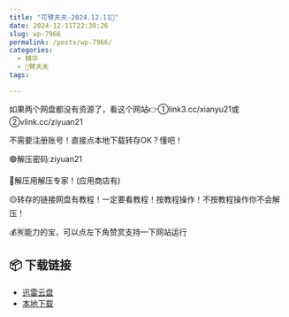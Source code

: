 ```yaml
---
title: "花臂夫夫-2024.12.11🥩"
date: 2024-12-11T22:30:26
slug: wp-7966
permalink: /posts/wp-7966/
categories:
  - 精华
  - 🌸臂夫夫
tags:

---
```


如果两个网盘都没有资源了，看这个网站👉①link3.cc/xianyu21或②vlink.cc/ziyuan21

不需要注册账号！直接点本地下载转存OK？懂吧！

🟢解压密码:ziyuan21

🔵解压用解压专家！(应用商店有)

🟡转存的链接网盘有教程！一定要看教程！按教程操作！不按教程操作你不会解压！

💰🈶能力的宝，可以点左下角赞赏支持一下网站运行

## 📦 下载链接
- [迅雷云盘](https://blziyuan21.com/pay-download/7966?key=79cb9c6015&down_id=0)
- [本地下载](https://blziyuan21.com/pay-download/7966?key=79cb9c6015&down_id=1)

